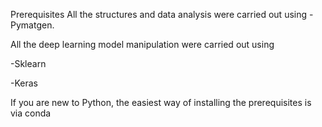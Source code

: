 Prerequisites
All the structures and data analysis were carried out using -Pymatgen.

All the deep learning model manipulation were carried out using

-Sklearn

-Keras

If you are new to Python, the easiest way of installing the prerequisites is via conda
